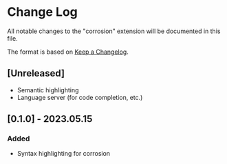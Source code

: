 # Change Log

All notable changes to the "corrosion" extension will be documented in this file.

The format is based on [Keep a Changelog](https://keepachangelog.com/en/1.0.0/).

## [Unreleased]

- Semantic highlighting
- Language server (for code completion, etc.)

## [0.1.0] - 2023.05.15

### Added

- Syntax highlighting for corrosion
